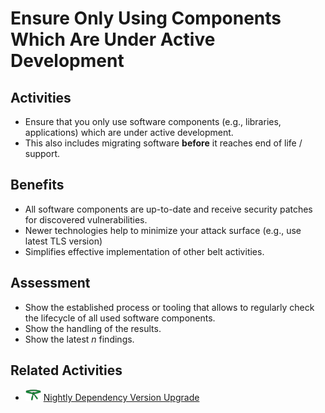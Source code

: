 # Ensure Only Using Components Which Are Under Active Development

## Activities

- Ensure that you only use software components (e.g., libraries, applications) which are under active development.
- This also includes migrating software **before** it reaches end of life / support.

## Benefits

- All software components are up-to-date and receive security patches for discovered vulnerabilities.
- Newer technologies help to minimize your attack surface (e.g., use latest TLS version)
- Simplifies effective implementation of other belt activities.

## Assessment

- Show the established process or tooling that allows to regularly check the lifecycle of all used software components.
- Show the handling of the results.
- Show the latest *n* findings.

## Related Activities

- [<img src="https://raw.githubusercontent.com/AppSecure-nrw/security-belts/assets/belt-img/04_security-belt-green.svg" width="25" />](#) [Nightly Dependency Version Upgrade](../green/nightly-dependency-version-upgrade.md)
